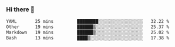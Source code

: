 ### Hi there 👋

<!--
**urzz/urzz** is a ✨ _special_ ✨ repository because its `README.md` (this file) appears on your GitHub profile.

Here are some ideas to get you started:

- 🔭 I’m currently working on ...
- 🌱 I’m currently learning ...
- 👯 I’m looking to collaborate on ...
- 🤔 I’m looking for help with ...
- 💬 Ask me about ...
- 📫 How to reach me: ...
- 😄 Pronouns: ...
- ⚡ Fun fact: ...
-->

<!--START_SECTION:waka-->

```txt
YAML       25 mins         ████████░░░░░░░░░░░░░░░░░   32.22 %
Other      19 mins         ██████▒░░░░░░░░░░░░░░░░░░   25.37 %
Markdown   19 mins         ██████▒░░░░░░░░░░░░░░░░░░   25.02 %
Bash       13 mins         ████▒░░░░░░░░░░░░░░░░░░░░   17.38 %
```

<!--END_SECTION:waka-->
